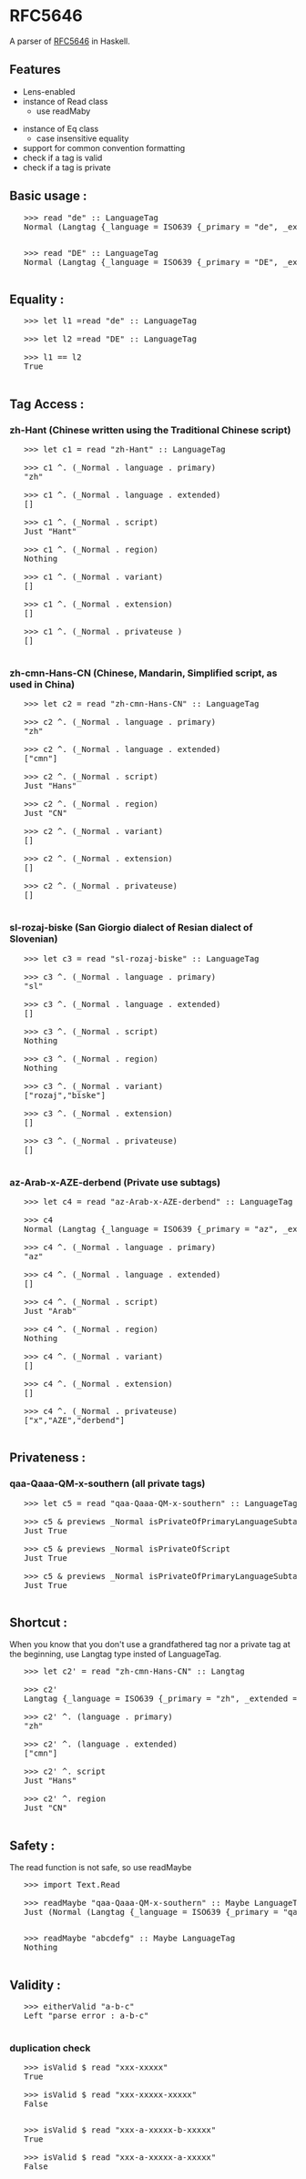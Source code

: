 # RFC5646

A parser of [RFC5646](https://tools.ietf.org/html/rfc5646) in Haskell. 

   <h2>Features</h2>
   
   <ul>
   <li>Lens-enabled</li>
   <li>instance of Read class<ul><li>use readMaby</li></ul></li>
   </ul>
   
   <ul>
   <li>instance of Eq class<ul><li>case insensitive
   equality</li></ul></li>
   <li>support for common convention formatting</li>
   <li>check if a tag is valid</li>
   <li>check if a tag is private</li>
   </ul>
   
   <h2>Basic usage :</h2>
   
   <pre>
   &gt;&gt;&gt; read "de" :: LanguageTag
   Normal (Langtag {_language = ISO639 {_primary = "de", _extended = []}, _script = Nothing, _region = Nothing, _variant = [], _extension = [], _privateuse = []})
   </pre>
   
   <pre>
   &gt;&gt;&gt; read "DE" :: LanguageTag
   Normal (Langtag {_language = ISO639 {_primary = "DE", _extended = []}, _script = Nothing, _region = Nothing, _variant = [], _extension = [], _privateuse = []})
   </pre>
   
   <h2>Equality :</h2>
   
   <pre>
   &gt;&gt;&gt; let l1 =read "de" :: LanguageTag
   
   &gt;&gt;&gt; let l2 =read "DE" :: LanguageTag
   
   &gt;&gt;&gt; l1 == l2
   True
   </pre>
   
   <h2>Tag Access : </h2>
   
   <h3>zh-Hant (Chinese written using the Traditional Chinese
   script)</h3>
   
   <pre>
   &gt;&gt;&gt; let c1 = read "zh-Hant" :: LanguageTag
   
   &gt;&gt;&gt; c1 ^. (_Normal . language . primary)
   "zh"
   
   &gt;&gt;&gt; c1 ^. (_Normal . language . extended)
   []
   
   &gt;&gt;&gt; c1 ^. (_Normal . script)
   Just "Hant"
   
   &gt;&gt;&gt; c1 ^. (_Normal . region)
   Nothing
   
   &gt;&gt;&gt; c1 ^. (_Normal . variant)
   []
   
   &gt;&gt;&gt; c1 ^. (_Normal . extension)
   []
   
   &gt;&gt;&gt; c1 ^. (_Normal . privateuse )
   []
   </pre>
   
   <h3>zh-cmn-Hans-CN (Chinese, Mandarin, Simplified script, as used in
   China)</h3>
   
   <pre>
   &gt;&gt;&gt; let c2 = read "zh-cmn-Hans-CN" :: LanguageTag
   
   &gt;&gt;&gt; c2 ^. (_Normal . language . primary)
   "zh"
   
   &gt;&gt;&gt; c2 ^. (_Normal . language . extended)
   ["cmn"]
   
   &gt;&gt;&gt; c2 ^. (_Normal . script)
   Just "Hans"
   
   &gt;&gt;&gt; c2 ^. (_Normal . region)
   Just "CN"
   
   &gt;&gt;&gt; c2 ^. (_Normal . variant)
   []
   
   &gt;&gt;&gt; c2 ^. (_Normal . extension)
   []
   
   &gt;&gt;&gt; c2 ^. (_Normal . privateuse)
   []
   </pre>
   
   <h3>sl-rozaj-biske (San Giorgio dialect of Resian dialect of
   Slovenian)</h3>
   
   <pre>
   &gt;&gt;&gt; let c3 = read "sl-rozaj-biske" :: LanguageTag
   
   &gt;&gt;&gt; c3 ^. (_Normal . language . primary)
   "sl"
   
   &gt;&gt;&gt; c3 ^. (_Normal . language . extended)
   []
   
   &gt;&gt;&gt; c3 ^. (_Normal . script)
   Nothing
   
   &gt;&gt;&gt; c3 ^. (_Normal . region)
   Nothing
   
   &gt;&gt;&gt; c3 ^. (_Normal . variant)
   ["rozaj","biske"]
   
   &gt;&gt;&gt; c3 ^. (_Normal . extension)
   []
   
   &gt;&gt;&gt; c3 ^. (_Normal . privateuse)
   []
   </pre>
   
   <h3>az-Arab-x-AZE-derbend (Private use subtags)</h3>
   
   <pre>
   &gt;&gt;&gt; let c4 = read "az-Arab-x-AZE-derbend" :: LanguageTag
   
   &gt;&gt;&gt; c4
   Normal (Langtag {_language = ISO639 {_primary = "az", _extended = []}, _script = Just "Arab", _region = Nothing, _variant = [], _extension = [], _privateuse = ["x","AZE","derbend"]})
   
   &gt;&gt;&gt; c4 ^. (_Normal . language . primary)
   "az"
   
   &gt;&gt;&gt; c4 ^. (_Normal . language . extended)
   []
   
   &gt;&gt;&gt; c4 ^. (_Normal . script)
   Just "Arab"
   
   &gt;&gt;&gt; c4 ^. (_Normal . region)
   Nothing
   
   &gt;&gt;&gt; c4 ^. (_Normal . variant)
   []
   
   &gt;&gt;&gt; c4 ^. (_Normal . extension)
   []
   
   &gt;&gt;&gt; c4 ^. (_Normal . privateuse)
   ["x","AZE","derbend"]
   </pre>
   
   <h2>Privateness : </h2>
   
   <h3>qaa-Qaaa-QM-x-southern (all private tags)</h3>
   
   <pre>
   &gt;&gt;&gt; let c5 = read "qaa-Qaaa-QM-x-southern" :: LanguageTag
   
   &gt;&gt;&gt; c5 &amp; previews _Normal isPrivateOfPrimaryLanguageSubtag
   Just True
   
   &gt;&gt;&gt; c5 &amp; previews _Normal isPrivateOfScript
   Just True
   
   &gt;&gt;&gt; c5 &amp; previews _Normal isPrivateOfPrimaryLanguageSubtag
   Just True
   </pre>
   
   <h2>Shortcut :</h2>
   
   When you know that you don't use a grandfathered tag nor a private tag
   at the beginning, use Langtag type insted of LanguageTag.
   
   <pre>
   &gt;&gt;&gt; let c2' = read "zh-cmn-Hans-CN" :: Langtag
   
   &gt;&gt;&gt; c2'
   Langtag {_language = ISO639 {_primary = "zh", _extended = ["cmn"]}, _script = Just "Hans", _region = Just "CN", _variant = [], _extension = [], _privateuse = []}
   
   &gt;&gt;&gt; c2' ^. (language . primary)
   "zh"
   
   &gt;&gt;&gt; c2' ^. (language . extended)
   ["cmn"]
   
   &gt;&gt;&gt; c2' ^. script
   Just "Hans"
   
   &gt;&gt;&gt; c2' ^. region
   Just "CN"
   </pre>
   
   <h2>Safety :</h2>
   
   The read function is not safe, so use readMaybe
   
   <pre>
   &gt;&gt;&gt; import Text.Read
   
   &gt;&gt;&gt; readMaybe "qaa-Qaaa-QM-x-southern" :: Maybe LanguageTag
   Just (Normal (Langtag {_language = ISO639 {_primary = "qaa", _extended = []}, _script = Just "Qaaa", _region = Just "QM", _variant = [], _extension = [], _privateuse = ["x","southern"]}))
   </pre>
   
   <pre>
   &gt;&gt;&gt; readMaybe "abcdefg" :: Maybe LanguageTag
   Nothing
   </pre>
   
   <h2>Validity : </h2>
   
   <pre>
   &gt;&gt;&gt; eitherValid "a-b-c"
   Left "parse error : a-b-c"
   </pre>
   
   <h3>duplication check</h3>
   
   <pre>
   &gt;&gt;&gt; isValid $ read "xxx-xxxxx"
   True
   
   &gt;&gt;&gt; isValid $ read "xxx-xxxxx-xxxxx"
   False
   </pre>
   
   <pre>
   &gt;&gt;&gt; isValid $ read "xxx-a-xxxxx-b-xxxxx"
   True
   
   &gt;&gt;&gt; isValid $ read "xxx-a-xxxxx-a-xxxxx"
   False
   </pre>


